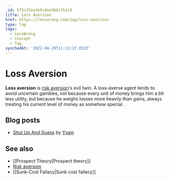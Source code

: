 ```yaml
---
_id: 5f5c37ee1b5cdee568cfb1c8
title: Loss Aversion
href: https://lesswrong.com/tag/loss-aversion
type: tag
tags:
  - LessWrong
  - Concept
  - Tag
synchedAt: '2022-08-29T11:13:27.053Z'
---
```

# Loss Aversion

**Loss aversion** is [risk aversion](https://wiki.lesswrong.com/wiki/risk_aversion)'s evil twin. A loss-averse agent tends to avoid uncertain gambles, not because every unit of money brings him a bit less utility, but because he weighs losses more heavily than gains, always treating his current level of money as somehow special.

## Blog posts

- [Shut Up And Guess](http://lesswrong.com/lw/13i/shut_up_and_guess/) by [Yvain](https://wiki.lesswrong.com/wiki/Yvain)

## See also

- [[Prospect Theory|Prospect theory]]
- [Risk aversion](https://wiki.lesswrong.com/wiki/Risk_aversion)
- [[Sunk-Cost Fallacy|Sunk cost fallacy]]